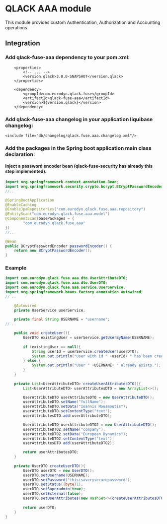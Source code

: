 # QLACK AAA module

This module provides custom Authentication, Authorization and Accounting operations.

## Integration

### Add qlack-fuse-aaa dependency to your pom.xml:
```
    <properties>
        <!-- ... -->
        <version.qlack>3.0.0-SNAPSHOT</version.qlack>
    </properties>

    <dependency>
        <groupId>com.eurodyn.qlack.fuse</groupId>
        <artifactId>qlack-fuse-aaa</artifactId>
        <version>${version.qlack}</version>
    </dependency>
```

### Add qlack-fuse-aaa changelog in your application liquibase changelog:
```
<include file="db/changelog/qlack.fuse.aaa.changelog.xml"/>
```

### Add the packages in the Spring boot application main class declaration:
#### Inject a password encoder bean (qlack-fuse-security has already this step implemented).
```java
import org.springframework.context.annotation.Bean;
import org.springframework.security.crypto.bcrypt.BCryptPasswordEncoder;
//..

@SpringBootApplication
@EnableCaching
@EnableJpaRepositories("com.eurodyn.qlack.fuse.aaa.repository")
@EntityScan("com.eurodyn.qlack.fuse.aaa.model")
@ComponentScan(basePackages = {
        "com.eurodyn.qlack.fuse.aaa"
})
//..

@Bean
public BCryptPasswordEncoder passwordEncoder() {
    return new BCryptPasswordEncoder();
}
```

### Example
```java
import com.eurodyn.qlack.fuse.aaa.dto.UserAttributeDTO;
import com.eurodyn.qlack.fuse.aaa.dto.UserDTO;
import com.eurodyn.qlack.fuse.aaa.service.UserService;
import org.springframework.beans.factory.annotation.Autowired;
// ..

    @Autowired
    private UserService userService;
    
    private final String USERNAME = "username";
// ..

    public void createUser(){
        UserDTO existingUser = userService.getUserByName(USERNAME);
        
        if (existingUser == null){
            String userId = userService.createUser(userDTO);
            System.out.println("User with id " +userId+ " has been created.");
        } else {
            System.out.println("User " +USERNAME+ " already exists.");
        }
    }
    
    private List<UserAttributeDTO> createUserAttributesDTO(){
        List<UserAttributeDTO> userAttributesDTO = new ArrayList<>();

        UserAttributeDTO userAttributeDTO = new UserAttributeDTO();
        userAttributeDTO.setName("fullName");
        userAttributeDTO.setData("Ioannis Mousmoutis");
        userAttributeDTO.setContentType("text");
        userAttributesDTO.add(userAttributeDTO);

        UserAttributeDTO userAttributeDTO2 = new UserAttributeDTO();
        userAttributeDTO2.setName("company");
        userAttributeDTO2.setData("European Dynamics");
        userAttributeDTO2.setContentType("text");
        userAttributesDTO.add(userAttributeDTO2);

        return userAttributesDTO;
    }
    
    private UserDTO createUserDTO(){
        UserDTO userDTO = new UserDTO();
        userDTO.setUsername(USERNAME);
        userDTO.setPassword("thisisaverysecurepassword");
        userDTO.setStatus((byte)1);
        userDTO.setSuperadmin(true);
        userDTO.setExternal(false);
        userDTO.setUserAttributes(new HashSet<>(createUserAttributesDTO()));
            
        return userDTO;
    }
}
```